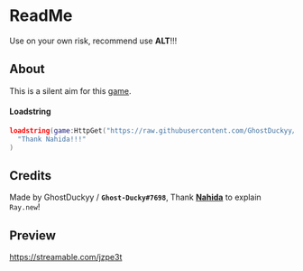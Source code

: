 # ReadMe
Use on your own risk, recommend use **ALT**!!!
## About
This is a silent aim for this [game](https://roblox.com/games/11124905486/).
#### Loadstring
```lua
loadstring(game:HttpGet("https://raw.githubusercontent.com/GhostDuckyy/GhostDuckyy/main/Fixed/Shoot%20People%20Off%20A%20Map%20Simulator/source.lua", true))(
  "Thank Nahida!!!"
)
```
## Credits
Made by GhostDuckyy / **`Ghost-Ducky#7698`**,
Thank [**Nahida**](https://v3rmillion.net/member.php?action=profile&uid=2698182) to explain `Ray.new`!

## Preview
https://streamable.com/jzpe3t
